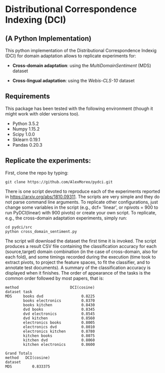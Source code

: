 # Distributional Correspondence Indexing (DCI)
## (A Python Implementation)

This python implementation of the Distributional Correspondence Indexig (DCI) for domain adaptation allows to replicate experiments for:

* **Cross-domain adaptation**: using the *MultiDomainSentiment* (MDS) dataset
  
* **Cross-lingual adaptation**: using the *Webis-CLS-10* dataset

## Requirements

This package has been tested with the following environment (though it might work with older versions too).
* Python 3.5.2
* Numpy 1.15.2
* Scipy 1.0.0
* Sklearn 0.19.1
* Pandas 0.20.3

## Replicate the experiments:

First, clone the repo by typing:

```
git clone https://github.com/AlexMoreo/pydci.git
```

There is one script devoted to reproduce each of the experiments reported in https://arxiv.org/abs/1810.09311.
The scripts are very simple and they do not parse command line arguments. To replicate other configurations, just change some variables in the script (e.g., dcf= 'linear', or npivots = 900 to run PyDCI(linear) with 900 pivots) or create your own script.
To replicate, e.g., the cross-domain adaptation experiments, simply run:

```
cd pydci/src
python cross_domain_sentiment.py
```

The script will download the dataset the first time it is invoked. The script produces a result CSV file containing the classification accuracy for each (source,target) domain combination (in the case of cross-domain, also for each fold), and some timings recorded during the execution (time took to extract pivots, to project the feature spaces, to fit the classifier, and to annotate test documents). A summary of the classification accuracy is displayed when it finishes. The order of appearance of the tasks is the common order followed by most papers, that is:

```
method                       DCI(cosine)
dataset task
MDS     books dvd                 0.8225
        books electronics         0.8370
        books kitchen             0.8430
        dvd books                 0.8345
        dvd electronics           0.8545
        dvd kitchen               0.8560
        electronics books         0.8005
        electronics dvd           0.8010
        electronics kitchen       0.8780
        kitchen books             0.8075
        kitchen dvd               0.8060
        kitchen electronics       0.8600
        
Grand Totals
method   DCI(cosine)
dataset   
MDS         0.833375
```

